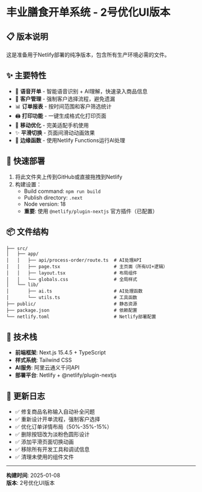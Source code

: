 # 丰业膳食开单系统 - 2号优化UI版本

## 📋 版本说明
这是准备用于Netlify部署的纯净版本，包含所有生产环境必需的文件。

## ✨ 主要特性
- 🎤 **语音开单** - 智能语音识别 + AI理解，快速录入商品信息  
- 👥 **客户管理** - 强制客户选择流程，避免遗漏
- 📊 **订单报表** - 按时间范围和客户筛选统计
- 🖨️ **打印功能** - 一键生成格式化打印页面
- 📱 **移动优化** - 完美适配手机使用
- ✨ **平滑切换** - 页面间滑动动画效果
- 🚀 **边缘函数** - 使用Netlify Functions运行AI处理

## 🚀 快速部署
1. 将此文件夹上传到GitHub或直接拖拽到Netlify
2. 构建设置：
   - Build command: `npm run build`
   - Publish directory: `.next`
   - Node version: 18
   - **重要**: 使用 `@netlify/plugin-nextjs` 官方插件（已配置）

## 📦 文件结构
```
├── src/
│   ├── app/
│   │   ├── api/process-order/route.ts  # AI处理API
│   │   ├── page.tsx                    # 主页面（所有UI+逻辑）
│   │   ├── layout.tsx                  # 布局组件
│   │   └── globals.css                 # 全局样式
│   └── lib/
│       ├── ai.ts                       # AI处理函数
│       └── utils.ts                    # 工具函数
├── public/                             # 静态资源
├── package.json                        # 依赖配置
└── netlify.toml                        # Netlify部署配置
```

## 🔧 技术栈
- **前端框架**: Next.js 15.4.5 + TypeScript
- **样式系统**: Tailwind CSS
- **AI服务**: 阿里云通义千问API
- **部署平台**: Netlify + @netlify/plugin-nextjs

## 📝 更新日志
- ✅ 修复商品名称输入自动补全问题
- ✅ 重新设计开单流程，强制客户选择
- ✅ 优化订单详情布局（50%-35%-15%）
- ✅ 删除按钮改为淡粉色圆形设计
- ✅ 添加平滑页面切换动画
- ✅ 移除所有开发工具和调试信息
- ✅ 清理未使用的组件文件

---
**构建时间**: 2025-01-08  
**版本**: 2号优化UI版本